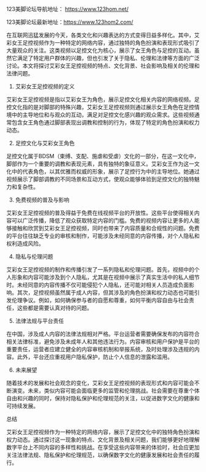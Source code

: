 123美脚论坛导航地址： https://www.123hom.net/

123美脚论坛最新地址：https://www.123hom2.com/

在互联网迅猛发展的今天，各类文化和兴趣表达的方式变得日益多样化。其中，艾彩女王足控视频作为一种特定的网络内容，通过独特的角色扮演和表现形式吸引了大量观众的关注。这类视频以足控文化为核心，展示了女王角色与足控的互动。虽然它满足了特定用户群体的兴趣，但也引发了关于隐私、伦理和法律等方面的广泛讨论。本文将探讨艾彩女王足控视频的特点、文化背景、社会影响及相关的伦理和法律问题。

1. 艾彩女王足控视频的定义

艾彩女王足控视频是指以艾彩女王为角色，展示足控文化相关内容的网络视频。足控文化指的是对脚部的特殊兴趣，艾彩女王足控视频则通过展示女王角色在足控情境中的主导地位和与观众的互动，满足对足控文化感兴趣的观众需求。这些视频通常包含女王角色通过脚部表现出调教和控制的行为，体现了特定的角色扮演和权力动态。

2. 足控文化与艾彩女王角色

足控文化属于BDSM（束缚、支配、施虐和受虐）文化的一部分，在这一文化中，脚部作为一个重要的调教和表现元素，具有独特的象征意义。艾彩女王作为这一文化中的代表角色，以其优雅而权威的形象，展示了足控行为中的主导地位。她通过视频展示了脚部调教的不同场景和互动方式，使观众能够体验到足控文化的独特魅力和复杂性。

3. 免费视频的普及与影响

艾彩女王足控视频的普及得益于免费在线视频平台的开放性。这些平台使得相关内容可以广泛传播，降低了观众获取特定内容的门槛。免费的视频内容让更多的人能够接触和欣赏到艾彩女王足控视频，同时也带来了内容质量和合规性的问题。免费的平台往往缺乏专业的审核和制作，可能涉及未经同意的内容传播，对个人隐私和权利造成风险。

4. 隐私与伦理问题

艾彩女王足控视频的制作和传播引发了一系列隐私和伦理问题。首先，视频中的个人形象和内容可能涉及到个人隐私，尤其是在视频中展示了真实生活中的私人细节时。未经同意的内容传播不仅可能侵犯个人隐私，还可能对相关人员造成负面影响。其次，足控视频虽然属于成人内容，但其涉及的角色扮演和权力动态也可能引发伦理争议。例如，如何确保参与者的自愿和尊重，如何平衡内容自由与社会责任，这些都是需要认真对待的问题。

5. 法律法规与平台责任

在中国，涉及成人内容的法律法规相对严格。平台运营者需要确保发布的内容符合相关法律标准，避免涉及未成年人和其他违法行为。内容审核和用户保护是平台的重要责任，运营者应建立健全的内容审核机制和举报系统，及时处理涉及违规的内容。此外，平台还应重视用户隐私保护，防止个人信息的泄露和滥用。

6. 未来展望

随着技术的发展和社会观念的变化，艾彩女王足控视频的表现形式和内容可能会不断演变。未来，类似内容可能会面临更多的监管和伦理挑战。社会需要在尊重个体自由和兴趣的同时，保持对隐私保护和伦理规范的关注，以促进数字文化的健康和可持续发展。

总结

艾彩女王足控视频作为一种特定的网络内容，展示了足控文化中的独特角色扮演和权力动态。通过探讨这一现象的特点、文化背景及相关问题，我们能够更好地理解数字平台上不同内容的多样性和挑战。在享受这些内容带来的体验时，社会应更加关注法律法规、隐私保护和伦理规范，以确保数字文化的健康发展和社会责任的履行。
